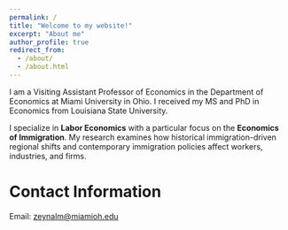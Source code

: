 ```yaml
---
permalink: /
title: "Welcome to my website!"
excerpt: "About me"
author_profile: true
redirect_from: 
  - /about/
  - /about.html
---
```


I am a Visiting Assistant Professor of Economics in the Department of Economics at Miami University in Ohio. I received my MS and PhD in Economics from Louisiana State University.

I specialize in **Labor Economics** with a particular focus on the **Economics of Immigration**. My research examines how historical immigration-driven regional shifts and contemporary immigration policies affect workers, industries, and firms.

Contact Information
======

Email: [zeynalm@miamioh.edu](mailto:zeynalm@miamioh.edu)
